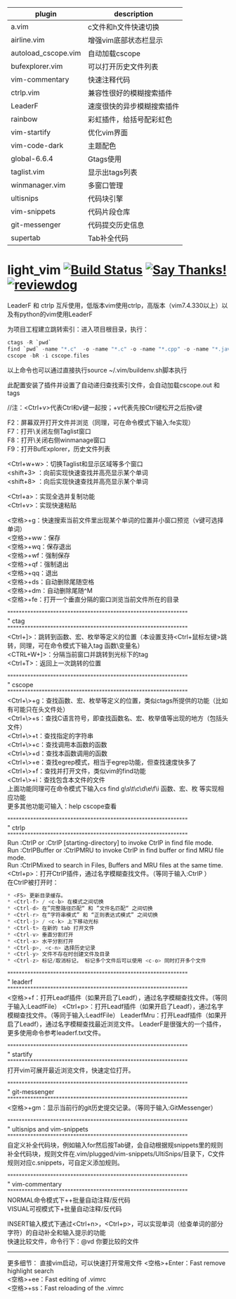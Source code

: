 |  plugin  | description  |
|  ----  | ----  |
| a.vim  | c文件和h文件快速切换 |
| airline.vim  | 增强vim底部状态栏显示 |
| autoload_cscope.vim   | 自动加载cscope |
| bufexplorer.vim  | 可以打开历史文件列表 |
| vim-commentary  | 快速注释代码 |
| ctrlp.vim  | 兼容性很好的模糊搜索插件 |
| LeaderF  | 速度很快的异步模糊搜索插件 |
| rainbow  | 彩虹插件，给括号配彩虹色 |
| vim-startify  | 优化vim界面 |
| vim-code-dark  | 主题配色 |
| global-6.6.4 | Gtags使用 |
| taglist.vim  | 显示出tags列表 |
| winmanager.vim | 多窗口管理 |
| ultisnips  | 代码块引擎 |
| vim-snippets | 代码片段仓库 |
| git-messenger | 代码提交历史信息 |
| supertab | Tab补全代码 |

# light_vim [![Build Status](https://travis-ci.org/vim-airline/vim-airline.svg?branch=master)](https://travis-ci.org/vim-airline/vim-airline) [![Say Thanks!](https://img.shields.io/badge/Say%20Thanks-!-1EAEDB.svg)](https://saythanks.io/to/cb%40256bit.org) [![reviewdog](https://github.com/vim-airline/vim-airline/workflows/reviewdog/badge.svg?branch=master&event=push)](https://github.com/vim-airline/vim-airline/actions?query=workflow%3Areviewdog+event%3Apush+branch%3Amaster)



LeaderF 和 ctrlp 互斥使用，低版本vim使用ctrlp，高版本（vim7.4.330以上）以及有python的vim使用LeaderF


为项目工程建立跳转索引：进入项目根目录，执行：  
```c
ctags -R `pwd`  
find `pwd` -name "*.c"  -o -name "*.c" -o -name "*.cpp" -o -name "*.java" > cscope.files  
cscope -bR -i cscope.files
```

以上命令也可以通过直接执行source ~/.vim/buildenv.sh脚本执行

此配置安装了插件并设置了自动递归查找索引文件，会自动加载cscope.out 和 tags

//注：<Ctrl+v>代表Ctrl和v键一起按；<Ctrl>+v代表先按Ctrl键松开之后按v键

F2：屏幕双开打开文件并浏览（同理，可在命令模式下输入:fe实现）    
F7：打开\关闭左侧Taglist窗口  
F8：打开\关闭右侧winmanage窗口  
F9：打开BufExplorer，历史文件列表

<Ctrl+w+w>：切换Taglist和显示区域等多个窗口  
<shift+3> ：向前实现快速查找并高亮显示某个单词  
<shift+8> ：向后实现快速查找并高亮显示某个单词

<Ctrl+a>：实现全选并复制功能  
<Ctrl+v>：实现快速粘贴

<空格>+g：快速搜索当前文件里出现某个单词的位置并小窗口预览（v键可选择单词）  
<空格>+ww：保存  
<空格>+wq：保存退出  
<空格>+wf：强制保存  
<空格>+qf：强制退出  
<空格>+qq：退出  
<空格>+ds：自动删除尾随空格  
<空格>+dm：自动删除尾随^M  
<空格>+fe：打开一个垂直分隔的窗口浏览当前文件所在的目录  

"""""""""""""""""""""""""""""""""""""""""""""""""""""""""""""""  
" ctag  
"""""""""""""""""""""""""""""""""""""""""""""""""""""""""""""""  
<Ctrl+]>：跳转到函数、宏、枚举等定义的位置（本设置支持<Ctrl+鼠标左键>跳转，同理，可在命令模式下输入tag 函数\变量名）  
<CTRL+W+]>：分隔当前窗口并跳转到光标下的tag  
<Ctrl+T>：返回上一次跳转的位置  

"""""""""""""""""""""""""""""""""""""""""""""""""""""""""""""""  
" cscope  
"""""""""""""""""""""""""""""""""""""""""""""""""""""""""""""""  
<Ctrl+\\\>+g：查找函数、宏、枚举等定义的位置，类似ctags所提供的功能（比如有可能只在头文件处）  
<Ctrl+\\>+s：查找C语言符号，即查找函数名、宏、枚举值等出现的地方（包括头文件）  
<Ctrl+\\>+t：查找指定的字符串  
<Ctrl+\\>+c：查找调用本函数的函数  
<Ctrl+\\>+d：查找本函数调用的函数  
<Ctrl+\\>+e：查找egrep模式，相当于egrep功能，但查找速度快多了  
<Ctrl+\\>+f：查找并打开文件，类似vim的find功能  
<Ctrl+\\>+i：查找包含本文件的文件  
上面功能同理可在命令模式下输入cs find g\s\t\c\d\e\f\i 函数、宏、枚 等实现相应功能  
更多其他功能可输入：help cscope查看


"""""""""""""""""""""""""""""""""""""""""""""""""""""""""""""""  
" ctrlp  
"""""""""""""""""""""""""""""""""""""""""""""""""""""""""""""""  
Run :CtrlP or :CtrlP [starting-directory] to invoke CtrlP in find file mode.  
Run :CtrlPBuffer or :CtrlPMRU to invoke CtrlP in find buffer or find MRU file mode.  
Run :CtrlPMixed to search in Files, Buffers and MRU files at the same time.  
<Ctrl+p>：打开CtrlP插件，通过名字模糊查找文件。（等同于输入:CtrlP ）  
在CtrlP被打开时：  
```c
* <F5> 更新目录缓存。
* <Ctrl-f> / <c-b> 在模式之间切换
* <Ctrl-d> 在”完整路径匹配“ 和 ”文件名匹配“ 之间切换
* <Ctrl-r> 在“字符串模式” 和 “正则表达式模式” 之间切换
* <Ctrl-j> / <c-k> 上下移动光标
* <Ctrl-t> 在新的 tab 打开文件
* <Ctrl-v> 垂直分割打开
* <Ctrl-x> 水平分割打开
* <Ctrl-p>, <c-n> 选择历史记录
* <Ctrl-y> 文件不存在时创建文件及目录
* <Ctrl-z> 标记/取消标记， 标记多个文件后可以使用 <c-o> 同时打开多个文件
```

"""""""""""""""""""""""""""""""""""""""""""""""""""""""""""""""  
" leaderf  
"""""""""""""""""""""""""""""""""""""""""""""""""""""""""""""""  
<空格>+f：打开Leadf插件（如果开启了Leadf），通过名字模糊查找文件。（等同于输入:LeadfFile） 
<Ctrl+p>：打开Leadf插件（如果开启了Leadf），通过名字模糊查找文件。（等同于输入:LeadfFile） 
LeaderfMru：打开Leadf插件（如果开启了Leadf），通过名字模糊查找最近浏览文件。
LeaderF是很强大的一个插件，更多使用命令参考leaderf.txt文件。

"""""""""""""""""""""""""""""""""""""""""""""""""""""""""""""""  
" startify  
"""""""""""""""""""""""""""""""""""""""""""""""""""""""""""""""  
打开vim可展开最近浏览文件，快速定位打开。

"""""""""""""""""""""""""""""""""""""""""""""""""""""""""""""""  
" git-messenger  
"""""""""""""""""""""""""""""""""""""""""""""""""""""""""""""""  
<空格>+gm：显示当前行的git历史提交记录。（等同于输入:GitMessenger）

"""""""""""""""""""""""""""""""""""""""""""""""""""""""""""""""  
" ultisnips and vim-snippets  
"""""""""""""""""""""""""""""""""""""""""""""""""""""""""""""""  
自定义补全代码块，例如输入for然后按Tab键，会自动根据规snippets里的规则补全代码块，规则文件在.vim/plugged/vim-snippets/UltiSnips/目录下，C文件规则对应c.snippets，可自定义添加规则。

"""""""""""""""""""""""""""""""""""""""""""""""""""""""""""""""  
" vim-commentary  
"""""""""""""""""""""""""""""""""""""""""""""""""""""""""""""""  
NORMAL命令模式下<g>+<c>+<c>批量自动注释/反代码  
VISUAL可视模式下<g>+<c>批量自动注释/反代码  

INSERT输入模式下通过<Ctrl+n>，<Ctrl+p>，可以实现单词（给查单词的部分字符）的自动补全和输入提示的功能  
快速比较文件，命令行下：@vd 你要比较的文件

--------------------------------------------------------------------------------------
更多细节： 
直接vim启动，可以快速打开常用文件 
<空格>+Enter：Fast remove highlight search  
<空格>+ee：Fast editing of .vimrc  
<空格>+ss：Fast reloading of the .vimrc  
